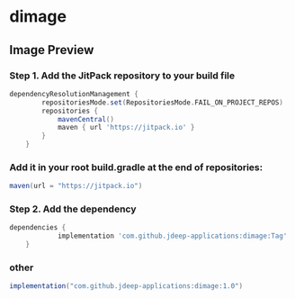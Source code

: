 # dimage #

## Image Preview ##

### Step 1. Add the JitPack repository to your build file  ###

```gradle
dependencyResolutionManagement {
		repositoriesMode.set(RepositoriesMode.FAIL_ON_PROJECT_REPOS)
		repositories {
			mavenCentral()
			maven { url 'https://jitpack.io' }
		}
	}
```

### Add it in your root build.gradle at the end of repositories:  ###

```gradle
maven(url = "https://jitpack.io")
```

### Step 2. Add the dependency  ###

```gradle
dependencies {
	        implementation 'com.github.jdeep-applications:dimage:Tag'
	}
```

### other ###

```gradle
implementation("com.github.jdeep-applications:dimage:1.0")
```
